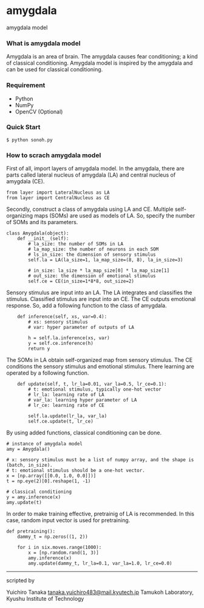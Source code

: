 # amygdala
amygdala model

### What is amygdala model
Amygdala is an area of brain.
The amygdala causes fear conditioning; a kind of classical conditioning.
Amygdala model is inspired by the amygdala and can be used for classical conditioning.

### Requirement
* Python
* NumPy
* OpenCV (Optional)

### Quick Start
```
$ python sonoh.py
```

### How to scrach amygdala model
First of all, import layers of amygdala model.
In the amygdala, there are parts called lateral nucleus of amygdala (LA) and central nucleus of amygdala (CE).
```
from layer import LateralNucleus as LA
from layer import CentralNucleus as CE
```

Secondly, construct a class of amygdala using LA and CE.
Multiple self-organizing maps (SOMs) are used as models of LA.
So, specify the number of SOMs and its parameters.
```
class Amygdala(object):
    def __init__(self):
        # la_size: the number of SOMs in LA
        # la_map_size: the number of neurons in each SOM
        # ls_in_size: the dimension of sensory stimulus
        self.la = LA(la_size=1, la_map_size=(8, 8), la_in_size=3)
        
        # in_size: la_size * la_map_size[0] * la_map_size[1]
        # out_size: the dimension of emotional stimulus
        self.ce = CE(in_size=1*8*8, out_size=2)
```

Sensory stimulus are input into an LA.
The LA integrates and classifies the stimulus.
Classified stimulus are input into an CE.
The CE outputs emotional response.
So, add a following function to the class of amygdala.
```
    def inference(self, xs, var=0.4):
        # xs: sensory stimulus
        # var: hyper parameter of outputs of LA
        
        h = self.la.inference(xs, var)
        y = self.ce.inference(h)
        return y
```

The SOMs in LA obtain self-organized map from sensory stimulus.
The CE conditions the sensory stimulus and emotional stimulus.
There learning are operated by a following function.
```
    def update(self, t, lr_la=0.01, var_la=0.5, lr_ce=0.1):
        # t: emotional stimulus, typically one-hot vector
        # lr_la: learning rate of LA
        # var_la: learning hyper parameter of LA
        # lr_ce: learning rate of CE
        
        self.la.update(lr_la, var_la)
        self.ce.update(t, lr_ce)
```

By using added functions, classical conditioning can be done.
```
# instance of amygdala model
amy = Amygdala()

# x: sensory stimulus must be a list of numpy array, and the shape is (batch, in_size).
# t: emotional stimulus should be a one-hot vector.
x = [np.array([[0.0, 1.0, 0.0]])]
t = np.eye(2)[0].reshape(1, -1)

# classical conditioning
y = amy.inference(x)
amy.update(t)
```

In order to make training effective, pretrainig of LA is recommended.
In this case, random input vector is used for pretraining.
```
def pretraining():
    dammy_t = np.zeros((1, 2))

    for i in six.moves.range(1000):
        x = [np.random.rand(1, 3)]
        amy.inference(x)
        amy.update(dammy_t, lr_la=0.1, var_la=1.0, lr_ce=0.0)
```

---

scripted by

Yuichiro Tanaka
tanaka.yuichiro483@mail.kyutech.jp
Tamukoh Laboratory, Kyushu Institute of Technology

